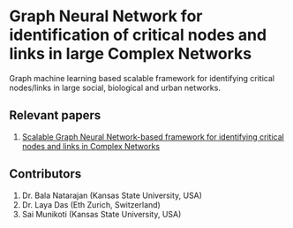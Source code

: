 # Graph Neural Network for identification of critical nodes and links in large Complex Networks
Graph machine learning based scalable framework for identifying critical nodes/links in large social, biological and urban networks.

## Relevant papers

1. [Scalable Graph Neural Network-based framework for identifying critical nodes and links in Complex Networks](https://arxiv.org/abs/2012.15725)

## Contributors
1. Dr. Bala Natarajan (Kansas State University, USA)
2. Dr. Laya Das (Eth Zurich, Switzerland)
3. Sai Munikoti (Kansas State University, USA)

